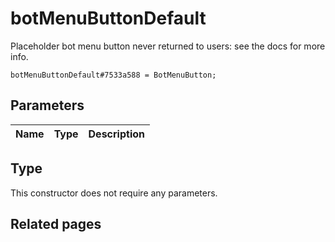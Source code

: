 # botMenuButtonDefault
Placeholder bot menu button never returned to users: see the docs for more info.

```
botMenuButtonDefault#7533a588 = BotMenuButton;
```

## Parameters
| Name | Type | Description |
| ---- | :----: | ----------- |


## Type
This constructor does not require any parameters.

## Related pages
